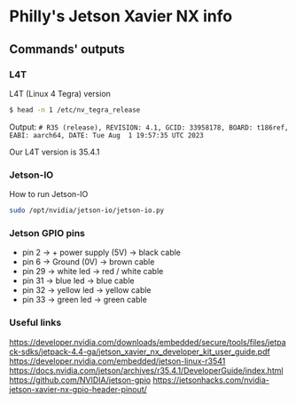 # Philly's Jetson Xavier NX info

## Commands' outputs
### L4T
L4T (Linux 4 Tegra) version
```bash
$ head -n 1 /etc/nv_tegra_release
```
Output:
`# R35 (release), REVISION: 4.1, GCID: 33958178, BOARD: t186ref, EABI: aarch64, DATE: Tue Aug  1 19:57:35 UTC 2023`

Our L4T version is 35.4.1

### Jetson-IO
How to run Jetson-IO
```bash
sudo /opt/nvidia/jetson-io/jetson-io.py
```

### Jetson GPIO pins
- pin 2 -> + power supply (5V) ->  black cable
- pin 6 -> Ground (0V) -> brown cable
- pin 29 -> white led -> red / white cable
- pin 31 -> blue led -> blue cable
- pin 32 -> yellow  led -> yellow cable
- pin 33 -> green led -> green cable


### Useful links
https://developer.nvidia.com/downloads/embedded/secure/tools/files/jetpack-sdks/jetpack-4.4-ga/jetson_xavier_nx_developer_kit_user_guide.pdf
https://developer.nvidia.com/embedded/jetson-linux-r3541
https://docs.nvidia.com/jetson/archives/r35.4.1/DeveloperGuide/index.html
https://github.com/NVIDIA/jetson-gpio
https://jetsonhacks.com/nvidia-jetson-xavier-nx-gpio-header-pinout/
